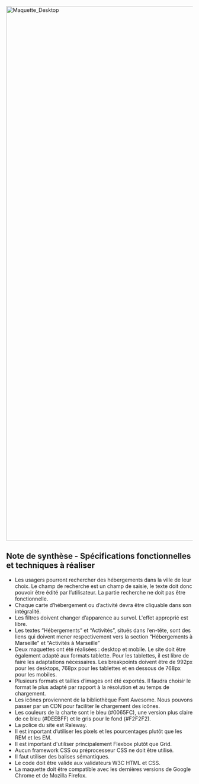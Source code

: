 <img width="1440" alt="Maquette_Desktop" src="https://user-images.githubusercontent.com/97619925/149600284-d50f435f-172d-42e3-8c73-4e577d24e591.png">

## Note de synthèse - Spécifications fonctionnelles et techniques à réaliser

- Les usagers pourront rechercher des hébergements dans la ville de leur choix. Le champ de recherche est un champ de saisie, le texte doit donc pouvoir être édité par l’utilisateur. La partie recherche ne doit pas être fonctionnelle.
- Chaque carte d’hébergement ou d’activité devra être cliquable dans son intégralité.
- Les filtres doivent changer d’apparence au survol. L'effet approprié est libre.
- Les textes “Hébergements” et “Activités”, situés dans l’en-tête, sont des liens qui doivent mener respectivement vers la section “Hébergements à Marseille” et “Activités à Marseille”
- Deux maquettes ont été réalisées : desktop et mobile. Le site doit être également adapté aux formats tablette. Pour les tablettes, il est libre de faire les adaptations nécessaires. Les breakpoints doivent être de 992px pour les desktops, 768px pour les tablettes et en dessous de 768px pour les mobiles.
- Plusieurs formats et tailles d’images ont été exportés. Il faudra choisir le format le plus adapté par rapport à la résolution et au temps de chargement.
- Les icônes proviennent de la bibliothèque Font Awesome. Nous pouvons passer par un CDN pour faciliter le chargement des icônes.
- Les couleurs de la charte sont le bleu (#0065FC), une version plus claire de ce bleu (#DEEBFF) et le gris pour le fond (#F2F2F2).
- La police du site est Raleway.
- Il est important d’utiliser les pixels et les pourcentages plutôt que les REM et les EM.
- Il est important d'utiliser principalement Flexbox plutôt que Grid.
- Aucun framework CSS ou préprocesseur CSS ne doit être utilisé.
- Il faut utiliser des balises sémantiques.
- Le code doit être valide aux validateurs W3C HTML et CSS.
- La maquette doit être compatible avec les dernières versions de Google Chrome et de Mozilla Firefox.
